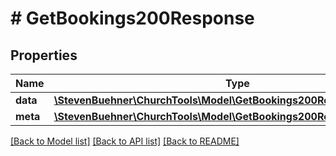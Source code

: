 # # GetBookings200Response

## Properties

Name | Type | Description | Notes
------------ | ------------- | ------------- | -------------
**data** | [**\StevenBuehner\ChurchTools\Model\GetBookings200ResponseDataInner[]**](GetBookings200ResponseDataInner.md) |  | [optional]
**meta** | [**\StevenBuehner\ChurchTools\Model\GetBookings200ResponseMeta**](GetBookings200ResponseMeta.md) |  | [optional]

[[Back to Model list]](../../README.md#models) [[Back to API list]](../../README.md#endpoints) [[Back to README]](../../README.md)
